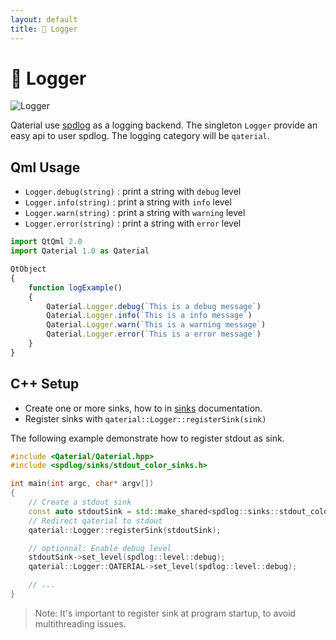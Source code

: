 ```yaml
---
layout: default
title: 💬 Logger
---
```


# 💬 Logger

![Logger](https://user-images.githubusercontent.com/17255804/85429934-bc216280-b57f-11ea-9e1c-6ef8ad257722.gif)

Qaterial use [spdlog](https://github.com/gabime/spdlog) as a logging backend. The singleton `Logger` provide an easy api to user spdlog. The logging category will be `qaterial`.

## Qml Usage

* `Logger.debug(string)` : print a string with `debug` level
* `Logger.info(string)` : print a string with `info` level
* `Logger.warn(string)` : print a string with `warning` level
* `Logger.error(string)` : print a string with `error` level

```js
import QtQml 2.0
import Qaterial 1.0 as Qaterial

QtObject
{
    function logExample()
    {
        Qaterial.Logger.debug(`This is a debug message`)
        Qaterial.Logger.info(`This is a info message`)
        Qaterial.Logger.warn(`This is a warning message`)
        Qaterial.Logger.error(`This is a error message`)
    }
}
```

## C++ Setup

* Create one or more sinks, how to in [sinks](https://github.com/gabime/spdlog/wiki/4.-Sinks) documentation.
* Register sinks with `qaterial::Logger::registerSink(sink)`

The following example demonstrate how to register stdout as sink.

```cpp
#include <Qaterial/Qaterial.hpp>
#include <spdlog/sinks/stdout_color_sinks.h>

int main(int argc, char* argv[])
{
    // Create a stdout sink
    const auto stdoutSink = std::make_shared<spdlog::sinks::stdout_color_sink_mt>();
    // Redirect qaterial to stdout
    qaterial::Logger::registerSink(stdoutSink);

    // optionnal: Enable debug level
    stdoutSink->set_level(spdlog::level::debug);
    qaterial::Logger::QATERIAL->set_level(spdlog::level::debug);

    // ...
}
```

> Note: It's important to register sink at program startup, to avoid multithreading issues.